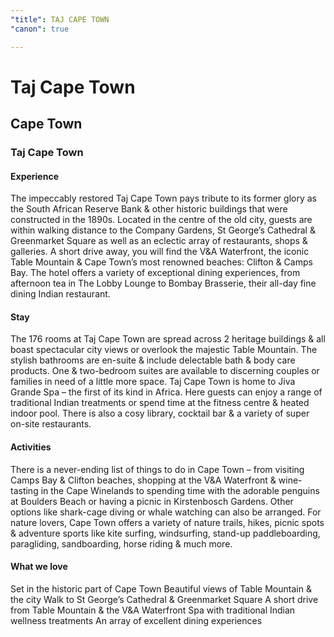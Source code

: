 ```yaml
---
"title": TAJ CAPE TOWN
"canon": true

---
```


# Taj Cape Town
## Cape Town
### Taj Cape Town

#### Experience
The impeccably restored Taj Cape Town pays tribute to its former glory as the South African Reserve Bank &amp; other historic buildings that were constructed in the 1890s.
Located in the centre of the old city, guests are within walking distance to the Company Gardens, St George’s Cathedral &amp; Greenmarket Square as well as an eclectic array of restaurants, shops &amp; galleries.
A short drive away, you will find the V&amp;A Waterfront, the iconic Table Mountain &amp; Cape Town’s most renowned beaches: Clifton &amp; Camps Bay.
The hotel offers a variety of exceptional dining experiences, from afternoon tea in The Lobby Lounge to Bombay Brasserie, their all-day fine dining Indian restaurant.

#### Stay
The 176 rooms at Taj Cape Town are spread across 2 heritage buildings &amp; all boast spectacular city views or overlook the majestic Table Mountain. The stylish bathrooms are en-suite &amp; include delectable bath &amp; body care products.
One &amp; two-bedroom suites are available to discerning couples or families in need of a little more space.
Taj Cape Town is home to Jiva Grande Spa – the first of its kind in Africa. Here guests can enjoy a range of traditional Indian treatments or spend time at the fitness centre &amp; heated indoor pool.
There is also a cosy library, cocktail bar &amp; a variety of super on-site restaurants.

#### Activities
There is a never-ending list of things to do in Cape Town – from visiting Camps Bay &amp; Clifton beaches, shopping at the V&amp;A Waterfront &amp; wine-tasting in the Cape Winelands to spending time with the adorable penguins at Boulders Beach or having a picnic in Kirstenbosch Gardens.
Other options like shark-cage diving or whale watching can also be arranged.
For nature lovers, Cape Town offers a variety of nature trails, hikes, picnic spots &amp; adventure sports like kite surfing, windsurfing, stand-up paddleboarding, paragliding, sandboarding, horse riding &amp; much more.


#### What we love
Set in the historic part of Cape Town
Beautiful views of Table Mountain &amp; the city
Walk to St George’s Cathedral &amp; Greenmarket Square
A short drive from Table Mountain &amp; the V&amp;A Waterfront
Spa with traditional Indian wellness treatments
An array of excellent dining experiences